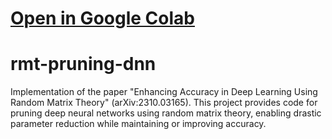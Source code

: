 # [Open in Google Colab](https://colab.research.google.com/github/julesLefebvre/marchenko-pastur-mnist/blob/main/analyse_MP.ipynb)

# rmt-pruning-dnn
Implementation of the paper "Enhancing Accuracy in Deep Learning Using Random Matrix Theory" (arXiv:2310.03165). This project provides code for pruning deep neural networks using random matrix theory, enabling drastic parameter reduction while maintaining or improving accuracy.
